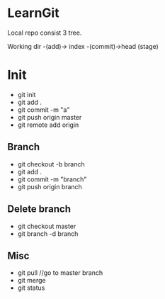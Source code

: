 # LearnGit
Local repo consist 3 tree.

Working dir -(add)-> index -(commit)->head
                     (stage)

# Init

- git init
- git add .
- git commit -m "a"
- git push origin master
- git remote add origin <server>


## Branch

- git checkout -b branch
- git add .
- git commit -m  "branch"
- git push origin branch

## Delete branch

- git checkout master
- git branch -d branch

## Misc
- git pull //go to master branch
- git merge
- git status
